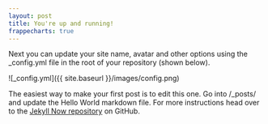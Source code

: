 ```yaml
---
layout: post
title: You're up and running!
frappecharts: true
---
```


Next you can update your site name, avatar and other options using the _config.yml file in the root of your repository (shown below).

![_config.yml]({{ site.baseurl }}/images/config.png)

The easiest way to make your first post is to edit this one. Go into /_posts/ and update the Hello World markdown file. For more instructions head over to the [Jekyll Now repository](https://github.com/barryclark/jekyll-now) on GitHub.

<div id="chart" style="width: 600px;height:400px;"></div>
<script type="text/javascript">
    let chart = new frappe.Chart( "#chart", { // or DOM element
data: {
  labels: ["A", "B", "C", "D","E"],
  datasets: [
    {
      name: "Main",
      values: [240, 124, 204, 153, 204]
    },
    {
      name: "Franchises",
      values: [12, 116, 60, 113, 111]
    }
  ]
},

barOptions: {
  stacked: 1    // default 0, i.e. adjacent
},
valuesOverPoints: 1,

type: 'bar', // or 'bar', 'line', 'pie', 'percentage'
height: 400,
colors: ['#4286f4', 'light-blue']
});
</script>